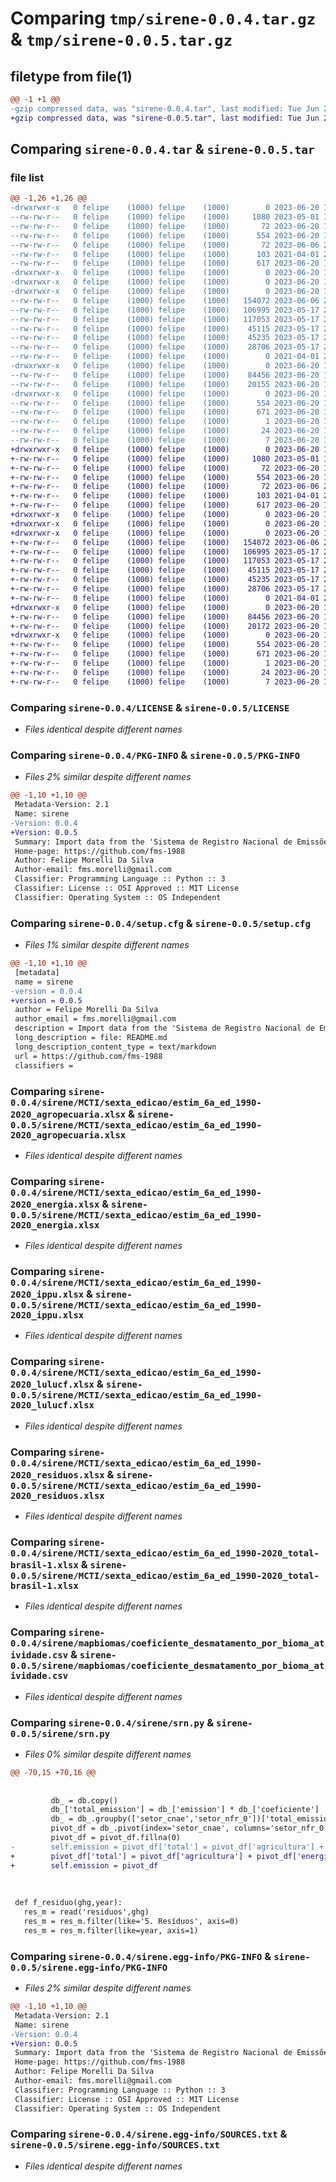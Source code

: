 # Comparing `tmp/sirene-0.0.4.tar.gz` & `tmp/sirene-0.0.5.tar.gz`

## filetype from file(1)

```diff
@@ -1 +1 @@
-gzip compressed data, was "sirene-0.0.4.tar", last modified: Tue Jun 20 18:53:05 2023, max compression
+gzip compressed data, was "sirene-0.0.5.tar", last modified: Tue Jun 20 19:02:36 2023, max compression
```

## Comparing `sirene-0.0.4.tar` & `sirene-0.0.5.tar`

### file list

```diff
@@ -1,26 +1,26 @@
-drwxrwxr-x   0 felipe    (1000) felipe    (1000)        0 2023-06-20 18:53:05.463507 sirene-0.0.4/
--rw-rw-r--   0 felipe    (1000) felipe    (1000)     1080 2023-05-01 17:49:02.000000 sirene-0.0.4/LICENSE
--rw-rw-r--   0 felipe    (1000) felipe    (1000)       72 2023-06-20 18:18:56.000000 sirene-0.0.4/MANIFEST.in
--rw-rw-r--   0 felipe    (1000) felipe    (1000)      554 2023-06-20 18:53:05.463507 sirene-0.0.4/PKG-INFO
--rw-rw-r--   0 felipe    (1000) felipe    (1000)       72 2023-06-06 21:09:38.000000 sirene-0.0.4/README.md
--rw-rw-r--   0 felipe    (1000) felipe    (1000)      103 2021-04-01 21:15:48.000000 sirene-0.0.4/pyproject.toml
--rw-rw-r--   0 felipe    (1000) felipe    (1000)      617 2023-06-20 18:53:05.467507 sirene-0.0.4/setup.cfg
-drwxrwxr-x   0 felipe    (1000) felipe    (1000)        0 2023-06-20 18:53:05.459507 sirene-0.0.4/sirene/
-drwxrwxr-x   0 felipe    (1000) felipe    (1000)        0 2023-06-20 18:53:05.459507 sirene-0.0.4/sirene/MCTI/
-drwxrwxr-x   0 felipe    (1000) felipe    (1000)        0 2023-06-20 18:53:05.463507 sirene-0.0.4/sirene/MCTI/sexta_edicao/
--rw-rw-r--   0 felipe    (1000) felipe    (1000)   154072 2023-06-06 21:32:26.000000 sirene-0.0.4/sirene/MCTI/sexta_edicao/estim_6a_ed_1990-2020_agropecuaria.xlsx
--rw-rw-r--   0 felipe    (1000) felipe    (1000)   106995 2023-05-17 20:22:59.000000 sirene-0.0.4/sirene/MCTI/sexta_edicao/estim_6a_ed_1990-2020_energia.xlsx
--rw-rw-r--   0 felipe    (1000) felipe    (1000)   117053 2023-05-17 20:23:08.000000 sirene-0.0.4/sirene/MCTI/sexta_edicao/estim_6a_ed_1990-2020_ippu.xlsx
--rw-rw-r--   0 felipe    (1000) felipe    (1000)    45115 2023-05-17 20:23:17.000000 sirene-0.0.4/sirene/MCTI/sexta_edicao/estim_6a_ed_1990-2020_lulucf.xlsx
--rw-rw-r--   0 felipe    (1000) felipe    (1000)    45235 2023-05-17 20:23:21.000000 sirene-0.0.4/sirene/MCTI/sexta_edicao/estim_6a_ed_1990-2020_residuos.xlsx
--rw-rw-r--   0 felipe    (1000) felipe    (1000)    28706 2023-05-17 20:23:25.000000 sirene-0.0.4/sirene/MCTI/sexta_edicao/estim_6a_ed_1990-2020_total-brasil-1.xlsx
--rw-rw-r--   0 felipe    (1000) felipe    (1000)        0 2021-04-01 21:15:48.000000 sirene-0.0.4/sirene/__init__.py
-drwxrwxr-x   0 felipe    (1000) felipe    (1000)        0 2023-06-20 18:53:05.463507 sirene-0.0.4/sirene/mapbiomas/
--rw-rw-r--   0 felipe    (1000) felipe    (1000)    84456 2023-06-20 18:02:31.000000 sirene-0.0.4/sirene/mapbiomas/coeficiente_desmatamento_por_bioma_atividade.csv
--rw-rw-r--   0 felipe    (1000) felipe    (1000)    20155 2023-06-20 18:28:39.000000 sirene-0.0.4/sirene/srn.py
-drwxrwxr-x   0 felipe    (1000) felipe    (1000)        0 2023-06-20 18:53:05.459507 sirene-0.0.4/sirene.egg-info/
--rw-rw-r--   0 felipe    (1000) felipe    (1000)      554 2023-06-20 18:53:05.000000 sirene-0.0.4/sirene.egg-info/PKG-INFO
--rw-rw-r--   0 felipe    (1000) felipe    (1000)      671 2023-06-20 18:53:05.000000 sirene-0.0.4/sirene.egg-info/SOURCES.txt
--rw-rw-r--   0 felipe    (1000) felipe    (1000)        1 2023-06-20 18:53:05.000000 sirene-0.0.4/sirene.egg-info/dependency_links.txt
--rw-rw-r--   0 felipe    (1000) felipe    (1000)       24 2023-06-20 18:53:05.000000 sirene-0.0.4/sirene.egg-info/requires.txt
--rw-rw-r--   0 felipe    (1000) felipe    (1000)        7 2023-06-20 18:53:05.000000 sirene-0.0.4/sirene.egg-info/top_level.txt
+drwxrwxr-x   0 felipe    (1000) felipe    (1000)        0 2023-06-20 19:02:36.755834 sirene-0.0.5/
+-rw-rw-r--   0 felipe    (1000) felipe    (1000)     1080 2023-05-01 17:49:02.000000 sirene-0.0.5/LICENSE
+-rw-rw-r--   0 felipe    (1000) felipe    (1000)       72 2023-06-20 18:18:56.000000 sirene-0.0.5/MANIFEST.in
+-rw-rw-r--   0 felipe    (1000) felipe    (1000)      554 2023-06-20 19:02:36.755834 sirene-0.0.5/PKG-INFO
+-rw-rw-r--   0 felipe    (1000) felipe    (1000)       72 2023-06-06 21:09:38.000000 sirene-0.0.5/README.md
+-rw-rw-r--   0 felipe    (1000) felipe    (1000)      103 2021-04-01 21:15:48.000000 sirene-0.0.5/pyproject.toml
+-rw-rw-r--   0 felipe    (1000) felipe    (1000)      617 2023-06-20 19:02:36.759834 sirene-0.0.5/setup.cfg
+drwxrwxr-x   0 felipe    (1000) felipe    (1000)        0 2023-06-20 19:02:36.751834 sirene-0.0.5/sirene/
+drwxrwxr-x   0 felipe    (1000) felipe    (1000)        0 2023-06-20 19:02:36.751834 sirene-0.0.5/sirene/MCTI/
+drwxrwxr-x   0 felipe    (1000) felipe    (1000)        0 2023-06-20 19:02:36.755834 sirene-0.0.5/sirene/MCTI/sexta_edicao/
+-rw-rw-r--   0 felipe    (1000) felipe    (1000)   154072 2023-06-06 21:32:26.000000 sirene-0.0.5/sirene/MCTI/sexta_edicao/estim_6a_ed_1990-2020_agropecuaria.xlsx
+-rw-rw-r--   0 felipe    (1000) felipe    (1000)   106995 2023-05-17 20:22:59.000000 sirene-0.0.5/sirene/MCTI/sexta_edicao/estim_6a_ed_1990-2020_energia.xlsx
+-rw-rw-r--   0 felipe    (1000) felipe    (1000)   117053 2023-05-17 20:23:08.000000 sirene-0.0.5/sirene/MCTI/sexta_edicao/estim_6a_ed_1990-2020_ippu.xlsx
+-rw-rw-r--   0 felipe    (1000) felipe    (1000)    45115 2023-05-17 20:23:17.000000 sirene-0.0.5/sirene/MCTI/sexta_edicao/estim_6a_ed_1990-2020_lulucf.xlsx
+-rw-rw-r--   0 felipe    (1000) felipe    (1000)    45235 2023-05-17 20:23:21.000000 sirene-0.0.5/sirene/MCTI/sexta_edicao/estim_6a_ed_1990-2020_residuos.xlsx
+-rw-rw-r--   0 felipe    (1000) felipe    (1000)    28706 2023-05-17 20:23:25.000000 sirene-0.0.5/sirene/MCTI/sexta_edicao/estim_6a_ed_1990-2020_total-brasil-1.xlsx
+-rw-rw-r--   0 felipe    (1000) felipe    (1000)        0 2021-04-01 21:15:48.000000 sirene-0.0.5/sirene/__init__.py
+drwxrwxr-x   0 felipe    (1000) felipe    (1000)        0 2023-06-20 19:02:36.755834 sirene-0.0.5/sirene/mapbiomas/
+-rw-rw-r--   0 felipe    (1000) felipe    (1000)    84456 2023-06-20 18:02:31.000000 sirene-0.0.5/sirene/mapbiomas/coeficiente_desmatamento_por_bioma_atividade.csv
+-rw-rw-r--   0 felipe    (1000) felipe    (1000)    20172 2023-06-20 19:01:07.000000 sirene-0.0.5/sirene/srn.py
+drwxrwxr-x   0 felipe    (1000) felipe    (1000)        0 2023-06-20 19:02:36.755834 sirene-0.0.5/sirene.egg-info/
+-rw-rw-r--   0 felipe    (1000) felipe    (1000)      554 2023-06-20 19:02:36.000000 sirene-0.0.5/sirene.egg-info/PKG-INFO
+-rw-rw-r--   0 felipe    (1000) felipe    (1000)      671 2023-06-20 19:02:36.000000 sirene-0.0.5/sirene.egg-info/SOURCES.txt
+-rw-rw-r--   0 felipe    (1000) felipe    (1000)        1 2023-06-20 19:02:36.000000 sirene-0.0.5/sirene.egg-info/dependency_links.txt
+-rw-rw-r--   0 felipe    (1000) felipe    (1000)       24 2023-06-20 19:02:36.000000 sirene-0.0.5/sirene.egg-info/requires.txt
+-rw-rw-r--   0 felipe    (1000) felipe    (1000)        7 2023-06-20 19:02:36.000000 sirene-0.0.5/sirene.egg-info/top_level.txt
```

### Comparing `sirene-0.0.4/LICENSE` & `sirene-0.0.5/LICENSE`

 * *Files identical despite different names*

### Comparing `sirene-0.0.4/PKG-INFO` & `sirene-0.0.5/PKG-INFO`

 * *Files 2% similar despite different names*

```diff
@@ -1,10 +1,10 @@
 Metadata-Version: 2.1
 Name: sirene
-Version: 0.0.4
+Version: 0.0.5
 Summary: Import data from the 'Sistema de Registro Nacional de Emissões' (SIRENE) from MCTI
 Home-page: https://github.com/fms-1988
 Author: Felipe Morelli Da Silva
 Author-email: fms.morelli@gmail.com
 Classifier: Programming Language :: Python :: 3
 Classifier: License :: OSI Approved :: MIT License
 Classifier: Operating System :: OS Independent
```

### Comparing `sirene-0.0.4/setup.cfg` & `sirene-0.0.5/setup.cfg`

 * *Files 1% similar despite different names*

```diff
@@ -1,10 +1,10 @@
 [metadata]
 name = sirene
-version = 0.0.4
+version = 0.0.5
 author = Felipe Morelli Da Silva
 author_email = fms.morelli@gmail.com
 description = Import data from the 'Sistema de Registro Nacional de Emissões' (SIRENE) from MCTI
 long_description = file: README.md
 long_description_content_type = text/markdown
 url = https://github.com/fms-1988
 classifiers =
```

### Comparing `sirene-0.0.4/sirene/MCTI/sexta_edicao/estim_6a_ed_1990-2020_agropecuaria.xlsx` & `sirene-0.0.5/sirene/MCTI/sexta_edicao/estim_6a_ed_1990-2020_agropecuaria.xlsx`

 * *Files identical despite different names*

### Comparing `sirene-0.0.4/sirene/MCTI/sexta_edicao/estim_6a_ed_1990-2020_energia.xlsx` & `sirene-0.0.5/sirene/MCTI/sexta_edicao/estim_6a_ed_1990-2020_energia.xlsx`

 * *Files identical despite different names*

### Comparing `sirene-0.0.4/sirene/MCTI/sexta_edicao/estim_6a_ed_1990-2020_ippu.xlsx` & `sirene-0.0.5/sirene/MCTI/sexta_edicao/estim_6a_ed_1990-2020_ippu.xlsx`

 * *Files identical despite different names*

### Comparing `sirene-0.0.4/sirene/MCTI/sexta_edicao/estim_6a_ed_1990-2020_lulucf.xlsx` & `sirene-0.0.5/sirene/MCTI/sexta_edicao/estim_6a_ed_1990-2020_lulucf.xlsx`

 * *Files identical despite different names*

### Comparing `sirene-0.0.4/sirene/MCTI/sexta_edicao/estim_6a_ed_1990-2020_residuos.xlsx` & `sirene-0.0.5/sirene/MCTI/sexta_edicao/estim_6a_ed_1990-2020_residuos.xlsx`

 * *Files identical despite different names*

### Comparing `sirene-0.0.4/sirene/MCTI/sexta_edicao/estim_6a_ed_1990-2020_total-brasil-1.xlsx` & `sirene-0.0.5/sirene/MCTI/sexta_edicao/estim_6a_ed_1990-2020_total-brasil-1.xlsx`

 * *Files identical despite different names*

### Comparing `sirene-0.0.4/sirene/mapbiomas/coeficiente_desmatamento_por_bioma_atividade.csv` & `sirene-0.0.5/sirene/mapbiomas/coeficiente_desmatamento_por_bioma_atividade.csv`

 * *Files identical despite different names*

### Comparing `sirene-0.0.4/sirene/srn.py` & `sirene-0.0.5/sirene/srn.py`

 * *Files 0% similar despite different names*

```diff
@@ -70,15 +70,16 @@
                                                                       'setor_cnae': lambda x: np.array(x),
                                                                       'coeficiente': lambda x: np.array(x)}).reset_index()
         db_ = db.copy()
         db_['total_emission'] = db_['emission'] * db_['coeficiente']
         db_ = db_.groupby(['setor_cnae','setor_nfr_0'])['total_emission'].sum().reset_index()
         pivot_df = db_.pivot(index='setor_cnae', columns='setor_nfr_0', values='total_emission')
         pivot_df = pivot_df.fillna(0)
-        self.emission = pivot_df['total'] = pivot_df['agricultura'] + pivot_df['energia'] + pivot_df['ippu'] + pivot_df['lulucf'] + pivot_df['residuo']
+        pivot_df['total'] = pivot_df['agricultura'] + pivot_df['energia'] + pivot_df['ippu'] + pivot_df['lulucf'] + pivot_df['residuo']
+        self.emission = pivot_df
         
         
 
 def f_residuo(ghg,year):
   res_m = read('residuos',ghg)
   res_m = res_m.filter(like='5. Resíduos', axis=0)
   res_m = res_m.filter(like=year, axis=1)
```

### Comparing `sirene-0.0.4/sirene.egg-info/PKG-INFO` & `sirene-0.0.5/sirene.egg-info/PKG-INFO`

 * *Files 2% similar despite different names*

```diff
@@ -1,10 +1,10 @@
 Metadata-Version: 2.1
 Name: sirene
-Version: 0.0.4
+Version: 0.0.5
 Summary: Import data from the 'Sistema de Registro Nacional de Emissões' (SIRENE) from MCTI
 Home-page: https://github.com/fms-1988
 Author: Felipe Morelli Da Silva
 Author-email: fms.morelli@gmail.com
 Classifier: Programming Language :: Python :: 3
 Classifier: License :: OSI Approved :: MIT License
 Classifier: Operating System :: OS Independent
```

### Comparing `sirene-0.0.4/sirene.egg-info/SOURCES.txt` & `sirene-0.0.5/sirene.egg-info/SOURCES.txt`

 * *Files identical despite different names*

